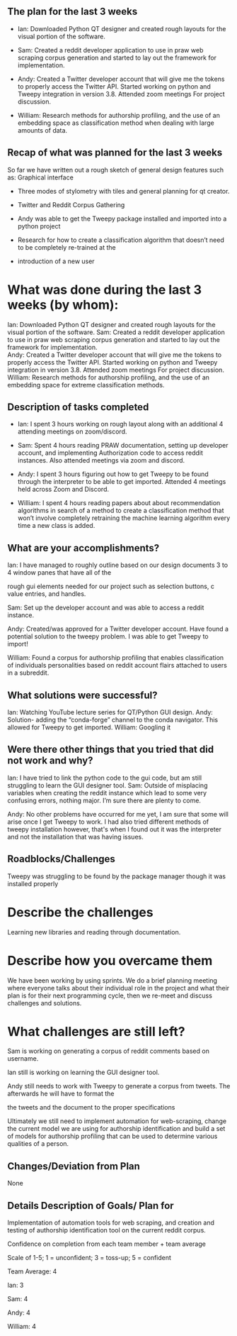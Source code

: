 ## The plan for the last 3 weeks 
* Ian: Downloaded Python QT designer and created rough layouts for the visual portion of the software.

* Sam: Created a reddit developer application to use in praw web scraping corpus generation and started to lay out the framework for implementation.

* Andy: Created a Twitter developer account that will give me the tokens to properly access the Twitter API. Started working on python and Tweepy integration in version 3.8. Attended zoom meetings For project discussion.
* William: Research methods for authorship profiling, and the use of an embedding space as classification method when dealing with large amounts of data. 



## Recap of what was planned for the last 3 weeks

So far we have written out a rough sketch of general design features such as: Graphical interface
 * Three modes of stylometry with tiles and general planning for qt creator.

 * Twitter and Reddit Corpus Gathering

 * Andy was able to get the Tweepy package installed and imported into a python project

 * Research for how to create a classification algorithm that doesn’t need to be completely re-trained at the

 * introduction of a new user

# What was done during the last 3 weeks (by whom):
Ian: Downloaded Python QT designer and created rough layouts for the visual portion of the software.
Sam: Created a reddit developer application to use in praw web scraping corpus generation and started to lay out the framework for implementation.       
Andy: Created a Twitter developer account that will give me the tokens to properly access the Twitter API. Started working on python and Tweepy integration in version 3.8. Attended zoom meetings
For project discussion. William: Research methods for authorship profiling, and the use of an embedding space for extreme classification methods.


## Description of tasks completed

* Ian: I spent 3 hours working on rough layout along with an additional 4 attending meetings on zoom/discord.

* Sam: Spent 4 hours reading PRAW documentation, setting up developer account, and implementing
Authorization code to access reddit instances. Also attended meetings via zoom and discord.

* Andy: I spent 3 hours figuring out how to get Tweepy to be found through the interpreter to be able to get imported. Attended 4 meetings held across Zoom and Discord.

* William: I spent 4 hours reading papers about about recommendation algorithms in search of a method to create a classification method that won’t involve completely retraining the machine learning algorithm every time a new class is added.

## What are your accomplishments?

Ian: I have managed to roughly outline based on our design documents 3 to 4 window panes that have all of the

rough gui elements needed for our project such as selection buttons, c value entries, and handles.

Sam: Set up the developer account and was able to access a reddit instance.

Andy: Created/was approved for a Twitter developer account. Have found a potential solution to the tweepy problem. I was able to get Tweepy to import!

William: Found a corpus for authorship profiling that enables classification of individuals personalities based on reddit account flairs attached to users in a subreddit. 



## What solutions were successful?

Ian: Watching YouTube lecture series for QT/Python GUI design.
Andy: Solution- adding the “conda-forge” channel to the conda navigator. This allowed for Tweepy to get imported.
William: Googling it

## Were there other things that you tried that did not work and why?
Ian: I have tried to link the python code to the gui code, but am still struggling to learn the GUI designer tool.
Sam: Outside of misplacing variables when creating the reddit instance which lead to some very confusing errors, nothing major. I’m sure there are plenty to come.

Andy: No other problems have occurred for me yet, I am sure that some will arise once I get Tweepy to work.
I had also tried different methods of tweepy installation however, that's when I found out it was the interpreter
and not the installation that was having issues.

## Roadblocks/Challenges

Tweepy was struggling to be found by the package manager though it was installed properly 

# Describe the challenges

Learning new libraries and reading through documentation.

# Describe how you overcame them
We have been working by using sprints. We do a brief planning meeting where everyone talks about their
individual role in the project and what their plan is for their next programming cycle, then we re-meet and 
discuss challenges and solutions.

# What challenges are still left?


Sam is working on generating a corpus of reddit comments based on username.  

Ian still is working on learning the GUI designer tool.

Andy still needs to work with Tweepy to generate a corpus from tweets. The afterwards he will have to format the 

the tweets and the document to the proper specifications

Ultimately we still need to implement automation for web-scraping, change the current model we are using for authorship identification and build a set of models for authorship profiling that can be used to determine various qualities of a person. 


## Changes/Deviation from Plan
None

## Details Description of Goals/ Plan for
Implementation of automation tools for web scraping, and creation and testing of authorship identification tool on the current reddit corpus. 


Confidence on completion from each team member + team average

Scale of 1-5; 1 = unconfident;  3 = toss-up; 5 = confident

Team Average: 4

Ian: 3

Sam: 4

Andy: 4

William: 4

